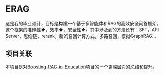 # ERAG
这是我的毕业设计，目标是构建一个基于多智能体和RAG的高效安全问答框架。这个框架的准确性⬆️，效率⬆️，安全性⬆️。其中涉及到的方法还有：SFT，API Server，思维链，rerank，新的召回计算方式，多路召回，模拟GraphRAG...

## 项目关联
本项目是对[Boosting-RAG-in-Education](https://github.com/ganchun1130/Boosting-RAG-in-Education)项目的一个更深层次的总结和提升。
